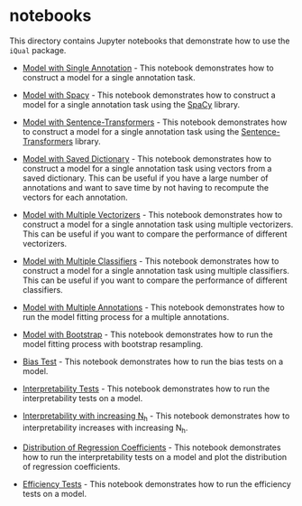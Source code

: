# notebooks

This directory contains Jupyter notebooks that demonstrate how to use the `iQual` package.


* [Model with Single Annotation](Model-sklearn-SingleAnnotation.ipynb) - This notebook demonstrates how to construct a model for a single annotation task.

* [Model with Spacy](Model-SpaCy.ipynb) - This notebook demonstrates how to construct a model for a single annotation task using the [SpaCy](https://spacy.io/) library.

* [Model with Sentence-Transformers](Model-SentenceTransformers.ipynb) - This notebook demonstrates how to construct a model for a single annotation task using the [Sentence-Transformers](https://www.sbert.net/) library.

* [Model with Saved Dictionary](Model-SavedDictionary.ipynb) - This notebook demonstrates how to construct a model for a single annotation task using vectors from a saved dictionary. This can be useful if you have a large number of annotations and want to save time by not having to recompute the vectors for each annotation.

* [Model with Multiple Vectorizers](Model-MultipleVectorizers.ipynb) - This notebook demonstrates how to construct a model for a single annotation task using multiple vectorizers. This can be useful if you want to compare the performance of different vectorizers.

* [Model with Multiple Classifiers](Model-MultipleClassifiers.ipynb) - This notebook demonstrates how to construct a model for a single annotation task using multiple classifiers. This can be useful if you want to compare the performance of different classifiers.

* [Model with Multiple Annotations](Model-MultipleAnnotations.ipynb) - This notebook demonstrates how to run the model fitting process for a multiple annotations.

* [Model with Bootstrap](Model-Bootstrap.ipynb) - This notebook demonstrates how to run the model fitting process with bootstrap resampling.

* [Bias Test](BiasTest.ipynb) - This notebook demonstrates how to run the bias tests on a model.

* [Interpretability Tests](InterpretabilityTest.ipynb) - This notebook demonstrates how to run the interpretability tests on a model.

* [Interpretability with increasing N<sub>h</sub>](Interpretability_Increasing_N_h.ipynb) - This notebook demonstrates how to interpretability increases with increasing N<sub>h</sub>.

* [Distribution of Regression Coefficients](RegressionCoefficientTest.ipynb) - This notebook demonstrates how to run the interpretability tests on a model and plot the distribution of regression coefficients.

* [Efficiency Tests](EfficiencyTest.ipynb) - This notebook demonstrates how to run the efficiency tests on a model.